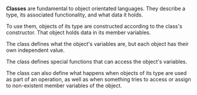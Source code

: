 **Classes** are fundamental to object orientated languages. They describe a type, its associated functionality, and what data it holds.

To use them, objects of its type are constructed according to the class's constructor. That object holds data in its member variables.

The class defines what the object's variables are, but each object has their own independent value.

The class defines special functions that can access the object's variables.

The class can also define what happens when objects of its type are used as part of an operation, as well as when something tries to access or assign to non-existent member variables of the object.
